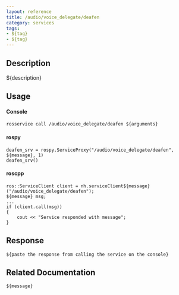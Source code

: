```yaml
---
layout: reference
title: /audio/voice_delegate/deafen
category: services
tags: 
- ${tag} 
- ${tag}
---
```


## Description
${description}

## Usage
#### Console
```
rosservice call /audio/voice_delegate/deafen ${arguments}
```

#### rospy
```
deafen_srv = rospy.ServiceProxy("/audio/voice_delegate/deafen", ${message}, 1)
deafen_srv()
```

#### roscpp
```
ros::ServiceClient client = nh.serviceClient${message}("/audio/voice_delegate/deafen");
${message} msg;
...
if (client.call(msg))
{
    cout << "Service responded with message";
}
```

## Response
```
${paste the response from calling the service on the console}
```

## Related Documentation
``${message}``  